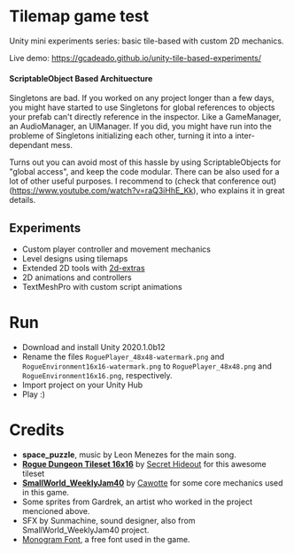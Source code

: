 # Tilemap game test

Unity mini experiments series: basic tile-based with custom 2D mechanics.

Live demo:
https://gcadeado.github.io/unity-tile-based-experiments/

#### ScriptableObject Based Archituecture

Singletons are bad. If you worked on any project longer than a few days, you might have started to use Singletons for global references to objects your prefab can't directly reference in the inspector. Like a GameManager, an AudioManager, an UIManager. If you did, you might have run into the probleme of Singletons initializing each other, turning it into a inter-dependant mess.

Turns out you can avoid most of this hassle by using ScriptableObjects for "global access", and keep the code modular. There can be also used for a lot of other useful purposes. I recommend to (check that conference out)(https://www.youtube.com/watch?v=raQ3iHhE_Kk), who explains it in great details.

## Experiments

- Custom player controller and movement mechanics
- Level designs using tilemaps
- Extended 2D tools with [2d-extras](https://github.com/Unity-Technologies/2d-extras)
- 2D animations and controllers
- TextMeshPro with custom script animations

# Run

- Download and install Unity 2020.1.0b12
- Rename the files `RoguePlayer_48x48-watermark.png` and `RogueEnvironment16x16-watermark.png` to `RoguePlayer_48x48.png` and `RogueEnvironment16x16.png`, respectively.
- Import project on your Unity Hub
- Play :)

# Credits
 - __**space_puzzle**__, music by Leon Menezes for the main song.
 - **[Rogue Dungeon Tileset 16x16](https://secrethideout.itch.io/rogue-dungeon-tileset-16x16)** by [Secret Hideout](https://secrethideout.itch.io/) for this awesome tileset
 - **[SmallWorld_WeeklyJam40](https://github.com/Cawotte/SmallWorld_WeeklyJam40)** by [Cawotte](https://github.com/Cawotte) for some core mechanics used in this game.
 - Some sprites from Gardrek, an artist who worked in the project mencioned above.
 - SFX by Sunmachine, sound designer, also from SmallWorld_WeeklyJam40 project.
 - [Monogram Font](https://datagoblin.itch.io/monogram), a free font used in the game.

